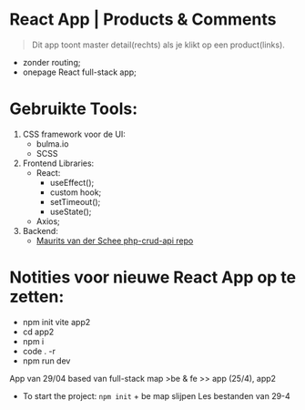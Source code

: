 # React App | Products & Comments

> Dit app toont master detail(rechts) als je klikt op een product(links).

- zonder routing;
- onepage React full-stack app;

# Gebruikte Tools:

1. CSS framework voor de UI:
   - bulma.io
   - SCSS
2. Frontend Libraries:
   - React:
     - useEffect();
     - custom hook;
     - setTimeout();
     - useState();
   - Axios;
3. Backend:
   - [Maurits van der Schee php-crud-api repo](https://github.com/mevdschee/php-crud-api)

# Notities voor nieuwe React App op te zetten:

- npm init vite app2
- cd app2
- npm i
- code . -r
- npm run dev

App van 29/04 based van full-stack map >be & fe >> app (25/4), app2

- To start the project: `npm init` + be map slijpen
  Les bestanden van 29-4
